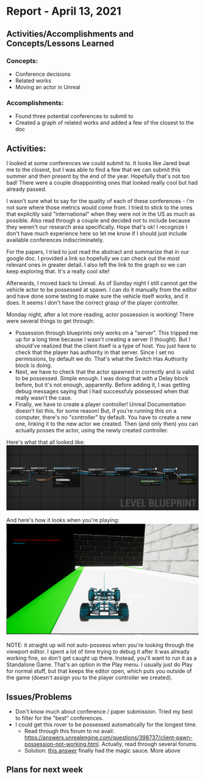 # Report - April 13, 2021

## Activities/Accomplishments and Concepts/Lessons Learned ##


### Concepts:
- Conference decisions
- Related works
- Moving an actor in Unreal

### Accomplishments:
- Found three potential conferences to submit to
- Created a graph of related works and added a few of the closest to the doc


## Activities:
I looked at some conferences we could submit to. It looks like Jared beat me to the closest, but I was able to find a few that we can submit this summer and then present by the end of the year. Hopefully that's not too bad! There were a couple disappointing ones that looked really cool but had already passed. 

I wasn't sure what to say for the quality of each of these conferences - i'm not sure where those metrics would come from. I tried to stick to the ones that explicitly said "international" when they were not in the US as much as possible. Also read through a couple and decided not to include because they weren't our research area specifically. Hope that's ok! I recognize I don't have much experience here so let me know if I should just include available conferences indiscriminately.

For the papers, I tried to just read the abstract and summarize that in our google doc. I provided a link so hopefully we can check out the most relevant ones in greater detail. I also left the link to the graph so we can keep exploring that. It's a really cool site!

Afterwards, I moved back to Unreal. As of Sunday night I still cannot get the vehicle actor to be possessed at spawn. I can do it manually from the editor and have done some testing to make sure the vehicle itself works, and it does. It seems I don't have the correct grasp of the player controller. 

Monday night, after a lot more reading, actor possession is working! There were several things to get through:
- Possession through blueprints only works on a "server". This tripped me up for a long time because I wasn't creating a server (I thought). But I should've realized that the client itself is a type of host. You just have to check that the player has authority in that server. Since I set no permissions, by default we do. That's what the Switch Has Authority block is doing.
- Next, we have to check that the actor spawned in correctly and is valid to be possessed. Simple enough. I was doing that with a Delay block before, but it's not enough, apparently. Before adding it, I was getting debug messages saying that I had successfuly possessed when that really wasn't the case.
- Finally, we have to create a player controller! Unreal Documentation doesn't list this, for some reason! But, if you're running this on a computer, there's no "controller" by default. You have to create a new one, linking it to the new actor we created. Then (and only then) you can actually posses the actor, using the newly created controller. 

Here's what that all looked like:
![Final Blueprint](final-blueprint.png)

And here's how it looks when you're playing:
![](success-posses.png)

NOTE: it straight up will not auto-possess when you're looking through the viewport editor. I spent a lot of time trying to debug it after it was already working fine, so don't get caught up there. Instead, you'll want to run it as a Standalone Game. That's an option in the Play menu. I usually just do Play for normal stuff, but that keeps the editor open, which puts you outside of the game (doesn't assign you to the player controller we created).


## Issues/Problems
- Don't know much about conference / paper submission. Tried my best to filter for the "best" conferences.
- I could get this rover to be possessed automatically for the longest time.
    + Read through this forum to no avail: https://answers.unrealengine.com/questions/398737/client-pawn-possession-not-working.html. Actually, read through several forums. 
    + Solution: [this answer](https://answers.unrealengine.com/questions/221336/spawning-actor-server-side-possessing-it-from-clie.html) finally had the magic sauce. More above



## Plans for next week
